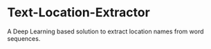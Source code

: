 # Text-Location-Extractor
A Deep Learning based solution to extract location names from word sequences.
